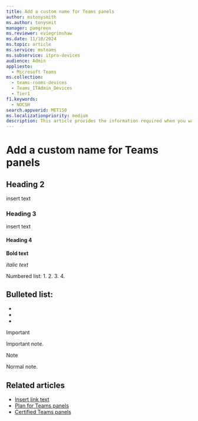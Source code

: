 ```yaml
---
title: Add a custom name for Teams panels
author: mstonysmith
ms.author: tonysmit
manager: pamgreen
ms.reviewer: eviegrimshaw
ms.date: 11/18/2024
ms.topic: article
ms.service: msteams
ms.subservice: itpro-devices
audience: Admin
appliesto: 
  - Microsoft Teams
ms.collection: 
  - teams-rooms-devices
  - Teams_ITAdmin_Devices
  - Tier1
f1.keywords: 
  - NOCSH
search.appverid: MET150
ms.localizationpriority: medium
description: This article provides the information required when you want to add in a custom name for a Microsoft Teams panel.
---
```


# Add a custom name for Teams panels

## Heading 2

insert text

### Heading 3

insert text

#### Heading 4

**Bold text**

*italic text*

Numbered list:
1. 
2. 
3. 
4. 

Bulleted list:
- 
- 
- 
- 

> [!IMPORTANT]
> Important note.

> [!NOTE]
> Normal note.

## Related articles

- [Insert link text](/powershell/module/teams/new-csteamsipphonepolicy)
- [Plan for Teams panels](/microsoftteams/devices/teams-panels)
- [Certified Teams panels](teams-panels-certified-hardware.md)